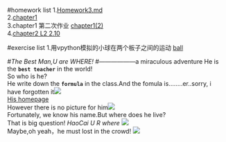 #homework list
1.[Homework3.md](https://github.com/zqbinggong/computational-physics_N2013301020039/blob/master/Homework3.md) <br>
2.[chapter1](https://github.com/zqbinggong/computational-physics_N2013301020039/blob/master/chapter1.md) <br>
3.chapter1 第二次作业 [chapter1(2)](https://github.com/zqbinggong/computational-physics_N2013301020039/blob/master/chapter1(2).md) <br>
4.[chapter2 L2 2.10](https://www.zybuluo.com/zqbinggong/note/339693)

#exercise list
1.用vpython模拟的小球在两个板子之间的运动 [ball](https://www.zybuluo.com/zqbinggong/note/339918)

#*The Best Man,U are WHERE!*
#——————a miraculous adventure
He is the **`best teacher`** in the world!<br>So who is he?<br>He write down the **`formula`** in the class.And the fomula is........er..sorry, i have forgotten it![](http://wanzao2.b0.upaiyun.com/system/pictures/27229652/original/1439130951_500x500.png)<br>
[His homepage](http://physics.whu.edu.cn/shizi/jiaoshi/51.html)<br>
However there is no picture for him![](http://physics.whu.edu.cn/e/data/images/notimg.gif)<br>Fortunately, we know his name.But where does he live?<br>That is big question!
*HaoCai U R where* ![](http://imgsrc.baidu.com/forum/w%3D580/sign=69c2788ce4cd7b89e96c3a8b3f254291/201f9ab1cb134954b4e69022544e9258d0094a38.jpg)<br>Maybe,oh yeah，he must lost in the crowd! ![](http://img1.cache.netease.com/catchpic/1/18/18CFDACDA1A876F24538083119DD8534.jpg)
